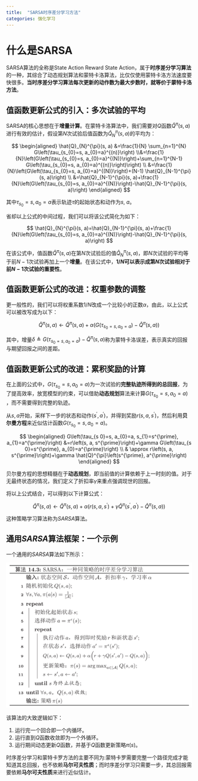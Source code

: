 ```yaml
---
title:  "SARSA时序差分学习方法"
categories: 强化学习
---
```


# 什么是SARSA

 SARSA算法的全称是State Action Reward State Action，属于**时序差分学习算法**的一种，其综合了动态规划算法和蒙特卡洛算法，比仅仅使用蒙特卡洛方法速度要快很多。**当时序差分学习算法每次更新的动作数为最大步数时，就等价于蒙特卡洛方法**。

## 值函数更新公式的引入：多次试验的平均

SARSA的核心思想在于**增量计算**。在蒙特卡洛算法中，我们需要对$Q$函数$\hat{Q}^{\pi}(s, a)$进行有效的估计，假设第$N$次试验后值函数为$\hat{Q}_{N}^{\pi}(s, a)$的平均为：



$$
\begin{aligned} \hat{Q}_{N}^{\pi}(s, a) &=\frac{1}{N} \sum_{n=1}^{N} G\left(\tau_{s_{0}=s, a_{0}=a}^{(n)}\right) \\&=\frac{1}{N}\left(G\left(\tau_{s_{0}=s, a_{0}=a}^{(N)}\right)+\sum_{n=1}^{N-1} G\left(\tau_{s_{0}=s, a_{0}=a}^{(n)}\right)\right) \\ &=\frac{1}{N}\left(G\left(\tau_{s_{0}=s, a_{0}=a}^{(N)}\right)+(N-1) \hat{Q}_{N-1}^{\pi}(s, a)\right) \\ &=\hat{Q}_{N-1}^{\pi}(s, a)+\frac{1}{N}\left(G\left(\tau_{s_{0}=s, a_{0}=a}^{(N)}\right)-\hat{Q}_{N-1}^{\pi}(s, a)\right) \end{aligned}
$$



其中$\tau_{s_{0}}=s, a_{0}=a$表示轨迹$\tau$的起始状态和动作为$s$, $a$。

省却以上公式的中间过程，我们可以将该公式简化为如下：



$$
\hat{Q}_{N}^{\pi}(s, a)=\hat{Q}_{N-1}^{\pi}(s, a)+\frac{1}{N}\left(G\left(\tau_{s_{0}=s, a_{0}=a}^{(N)}\right)-\hat{Q}_{N-1}^{\pi}(s, a)\right)
$$



在该公式中，值函数$\hat{Q}^{\pi}(s, a)$在第$N$次试验后的值$\hat{Q}_{N}^{\pi}(s, a)$，即$N$次试验的平均等于前$N-1$次试验再加上一个**增量**。在该公式中，**$1/N$可以表示成第$N$次试验相对于前$N-1$次试验的重要性**。

## 值函数更新公式的改进：权重参数的调整

更一般性的，我们可以将权重系数$1/N$改成一个比较小的正数$\alpha$，由此，以上公式可以被改写成为以下：



$$
\hat{Q}^{\pi}(s, a) \leftarrow \hat{Q}^{\pi}(s, a)+\alpha\left(G\left(\tau_{s_{0}=s, a_{0}=a}\right)-\hat{Q}^{\pi}(s, a)\right)
$$



其中，增量$\delta \triangleq G\left(\tau_{s_{0}=s, a_{0}=a}\right)-\hat{Q}^{\pi}(s, a)$称为蒙特卡洛误差，表示真实的回报与期望回报之间的差距。

## 值函数更新公式的改进：累积奖励的计算

在上面的公式中，$G\left(\tau_{s_{0}}=s, a_{0}=a\right)​$为一次试验的**完整轨迹所得到的总回报**，为了提高效率，放宽模型的约束，可以借助**动态规划**算法来计算$G\left(\tau_{s_{0}}=s, a_{0}=a\right)​$，而不需要得到完整的轨迹。

从$s,a$开始，采样下一步的状态和动作$\left(s^{\prime}, a^{\prime}\right)$，并得到奖励$r(s,a,s^{\prime})$，然后利用**贝尔曼方程**来近似估计函数$G\left(\tau_{s_{0}}=s, a_{0}=a\right)$。



$$
\begin{aligned} G\left(\tau_{s 0}=s, a_{0}=a, s_{1}=s^{\prime}, a_{1}=a^{\prime}\right) &=r\left(s, a, s^{\prime}\right)+\gamma G\left(\tau_{s 0}=s^{\prime}, a_{0}=a^{\prime}\right) \\ & \approx r\left(s, a, s^{\prime}\right)+\gamma \hat{Q}^{\pi}\left(s^{\prime}, a^{\prime}\right) \end{aligned}
$$



贝尔曼方程的思想精髓在于**动态规划**，即当前值的计算依赖于上一时刻的值。对于无最终状态的情况，我们定义了折扣率$\gamma$来重点强调现世的回报。

将以上公式结合，可以得到以下计算公式：



$$
\hat{Q}^{\pi}(s, a) \leftarrow \hat{Q}^{\pi}(s, a)+\alpha\left(r\left(s, a, s^{\prime}\right)+\gamma \hat{Q}^{\pi}\left(s^{\prime}, a^{\prime}\right)-\hat{Q}^{\pi}(s, a)\right)
$$



这种策略学习算法称为$SARSA$算法。

## 通用$SARSA$算法框架：一个示例

一个通用的$SARSA$算法如下所示：



![SARSA算法框架](../../img/SARSA.png)



该算法的大致逻辑如下：

1. 运行完一个回合即一个内循环。
2. 运行直到$Q​$函数收敛即为一个外循环。
3. 运行期间动态更新$Q$函数，并基于$Q$函数更新策略$\pi(s)$。

时序差分学习和蒙特卡罗方法的主要不同为:蒙特卡罗需要完整一个路径完成才能知道其总回报，也不依赖**马尔可夫性质**；而时序差分学习只需要一步，其总回报需要依赖**马尔可夫性质**来进行近似估计。